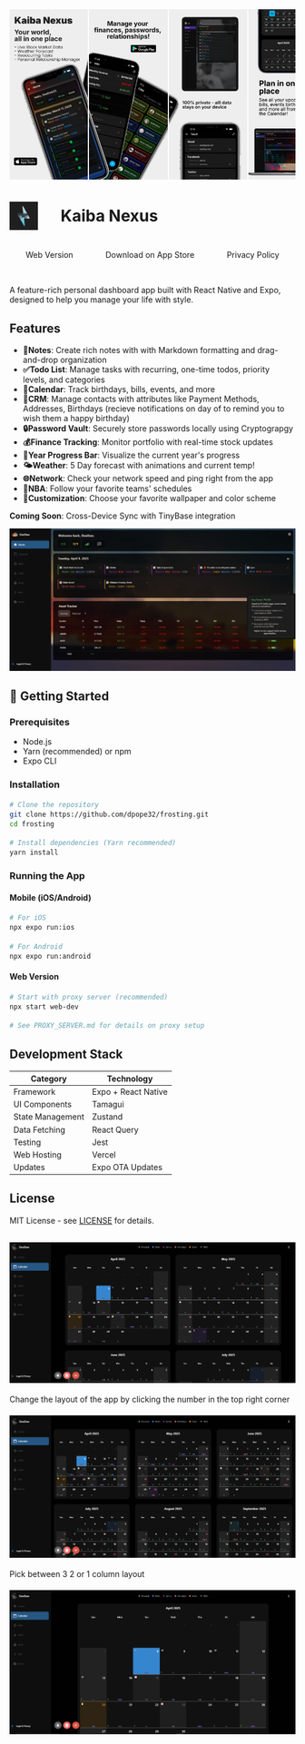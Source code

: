 <div style="display: flex; gap: 2px; margin-bottom: 20px; overflow-x: auto;">
  <img src="assets/screenshots/iosAppstore/image1.png" style="height: 300px; width: auto; object-fit: cover;" />
  <img src="assets/screenshots/iosAppstore/image2.png" style="height: 300px; width: auto; object-fit: cover;" />
  <img src="assets/screenshots/iosAppstore/image3.png" style="height: 300px; width: auto; object-fit: cover;" />
  <img src="assets/screenshots/iosAppstore/image4.png" style="height: 300px; width: auto; object-fit: cover;" />
  <img src="assets/screenshots/iosAppstore/image5.png" style="height: 300px; width: auto; object-fit: cover;" />
</div>

<h1 style="display: flex; align-items: center; margin-bottom: 20px;">
  <img src="assets/images/icon.png" style="height: 50px; width: auto; margin-right: 40px;" />
  Kaiba Nexus
</h1>

<div style="display: flex; justify-content: space-around; margin-bottom: 30px;">
  <a href="https://kaiba.vercel.app/" style="text-decoration: none; padding: 15px 15px;">Web Version</a>
  <a href="https://apps.apple.com/us/app/kaiba-nexus/id6743065823" style="text-decoration: none; padding: 15px 15px;">Download on App Store</a>
  <a href="https://deedaw.cc/pages/privacy.html" style="text-decoration: none; padding: 15px 15px;">Privacy Policy</a>
</div>

A feature-rich personal dashboard app built with React Native and Expo, designed to help you manage your life with style.

## Features

- **📝Notes**: Create rich notes with with Markdown formatting and drag-and-drop organization
- **✅Todo List**: Manage tasks with recurring, one-time todos, priority levels, and categories
- **📅Calendar**: Track birthdays, bills, events, and more
- **👤CRM**: Manage contacts with attributes like Payment Methods, Addresses, Birthdays (recieve notifications on day of to remind you to wish them a happy birthday)
- **🔒Password Vault**: Securely store passwords locally using Cryptograpgy
- **💰Finance Tracking**: Monitor portfolio with real-time stock updates
- **🔄Year Progress Bar**: Visualize the current year's progress
- **🌤️Weather**: 5 Day forecast with animations and current temp! 
- **🌐Network**: Check your network speed and ping right from the app
- **🏀NBA**: Follow your favorite teams' schedules
- **🎨Customization**: Choose your favorite wallpaper and color scheme

**Coming Soon**: Cross-Device Sync with TinyBase integration

![Home Screen Preview](assets/screenshots/web/loaded.png)

## 🚀 Getting Started

### Prerequisites

- Node.js 
- Yarn (recommended) or npm
- Expo CLI

### Installation

```bash
# Clone the repository
git clone https://github.com/dpope32/frosting.git
cd frosting

# Install dependencies (Yarn recommended)
yarn install
```

### Running the App

#### Mobile (iOS/Android)
```bash
# For iOS
npx expo run:ios

# For Android
npx expo run:android
```

#### Web Version
```bash
# Start with proxy server (recommended)
npx start web-dev

# See PROXY_SERVER.md for details on proxy setup
```

## Development Stack

| Category           | Technology       |
|--------------------|------------------|
| Framework          | Expo + React Native |
| UI Components      | Tamagui          |
| State Management   | Zustand          |
| Data Fetching      | React Query      |
| Testing            | Jest             |
| Web Hosting        | Vercel           |
| Updates            | Expo OTA Updates |

## License

MIT License - see [LICENSE](LICENSE) for details.

<div style="display: flex; flex-direction: column; gap: 20px; margin-top: 30px;">
  <img src="assets/screenshots/web/web2.png" style="width: 100%; max-width: 800px;" />
  Change the layout of the app by clicking the number in the top right corner
  <img src="assets/screenshots/web/web3.png" style="width: 100%; max-width: 800px;" />
  Pick between 3 2 or 1 column layout
  <img src="assets/screenshots/web/web1.png" style="width: 100%; max-width: 800px;" />
</div>
